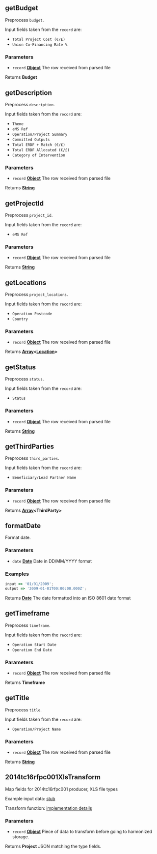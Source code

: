 <!-- Generated by documentation.js. Update this documentation by updating the source code. -->

## getBudget

Preprocess `budget`.

Input fields taken from the `record` are:

- `Total Project Cost (€/£)`
- `Union Co-Financing Rate %`

### Parameters

- `record` **[Object][1]** The row received from parsed file

Returns **Budget**

## getDescription

Preprocess `description`.

Input fields taken from the `record` are:

- `Theme`
- `eMS Ref`
- `Operation/Project Summary`
- `Committed Outputs`
- `Total ERDF + Match (€/£)`
- `Total ERDF Allocated (€/£)`
- `Category of Intervention`

### Parameters

- `record` **[Object][1]** The row received from parsed file

Returns **[String][2]**

## getProjectId

Preprocess `project_id`.

Input fields taken from the `record` are:

- `eMS Ref`

### Parameters

- `record` **[Object][1]** The row received from parsed file

Returns **[String][2]**

## getLocations

Preprocess `project_locations`.

Input fields taken from the `record` are:

- `Operation Postcode`
- `Country`

### Parameters

- `record` **[Object][1]** The row received from parsed file

Returns **[Array][3]&lt;[Location][4]>**

## getStatus

Preprocess `status`.

Input fields taken from the `record` are:

- `Status`

### Parameters

- `record` **[Object][1]** The row received from parsed file

Returns **[String][2]**

## getThirdParties

Preprocess `third_parties`.

Input fields taken from the `record` are:

- `Beneficiary/Lead Partner Name`

### Parameters

- `record` **[Object][1]** The row received from parsed file

Returns **[Array][3]&lt;ThirdParty>**

## formatDate

Format date.

### Parameters

- `date` **[Date][5]** Date in DD/MM/YYYY format

### Examples

```javascript
input => '01/01/2009';
output => '2009-01-01T00:00:00.000Z';
```

Returns **[Date][5]** The date formatted into an ISO 8601 date format

## getTimeframe

Preprocess `timeframe`.

Input fields taken from the `record` are:

- `Operation Start Date`
- `Operation End Date`

### Parameters

- `record` **[Object][1]** The row received from parsed file

Returns **Timeframe**

## getTitle

Preprocess `title`.

Input fields taken from the `record` are:

- `Operation/Project Name`

### Parameters

- `record` **[Object][1]** The row received from parsed file

Returns **[String][2]**

## 2014tc16rfpc001XlsTransform

Map fields for 2014tc16rfpc001 producer, XLS file types

Example input data: [stub][6]

Transform function: [implementation details][7]

### Parameters

- `record` **[Object][1]** Piece of data to transform before going to harmonized storage.

Returns **Project** JSON matching the type fields.

[1]: https://developer.mozilla.org/docs/Web/JavaScript/Reference/Global_Objects/Object
[2]: https://developer.mozilla.org/docs/Web/JavaScript/Reference/Global_Objects/String
[3]: https://developer.mozilla.org/docs/Web/JavaScript/Reference/Global_Objects/Array
[4]: https://developer.mozilla.org/docs/Web/API/Location
[5]: https://developer.mozilla.org/docs/Web/JavaScript/Reference/Global_Objects/Date
[6]: https://github.com/ec-europa/eubfr-data-lake/blob/master/services/ingestion/etl/2014tc16rfpc001/xls/test/stubs/record.json
[7]: https://github.com/ec-europa/eubfr-data-lake/blob/master/services/ingestion/etl/2014tc16rfpc001/xls/src/lib/transform.js
